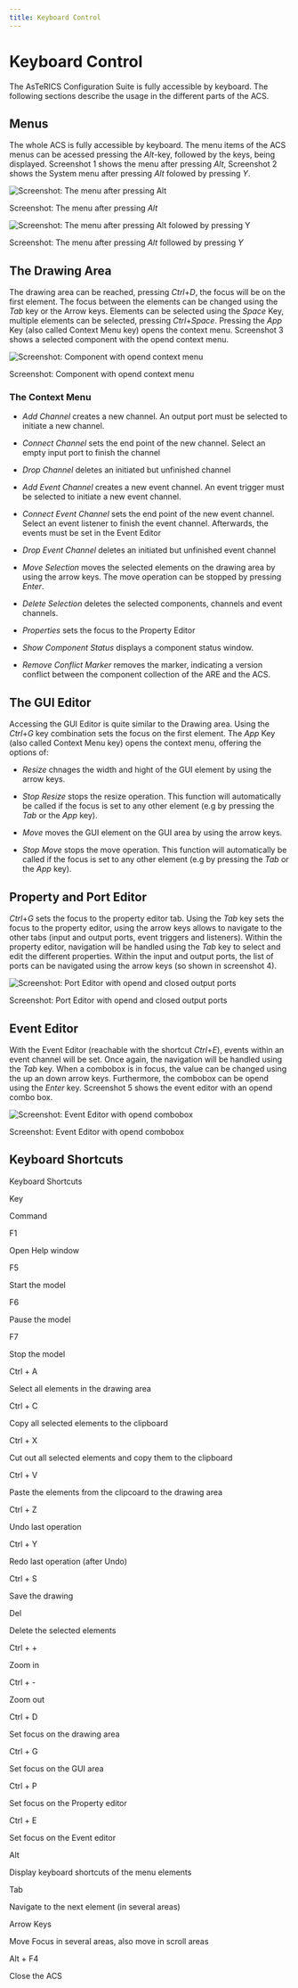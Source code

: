 ```yaml
---
title: Keyboard Control
---
```


# Keyboard Control

The AsTeRICS Configuration Suite is fully accessible by keyboard. The following sections describe the usage in the different parts of the ACS.

## Menus

The whole ACS is fully accessible by keyboard. The menu items of the ACS menus can be acessed pressing the _Alt_\-key, followed by the keys, being displayed. Screenshot 1 shows the menu after pressing _Alt_, Screenshot 2 shows the System menu after pressing _Alt_ folowed by pressing _Y_.

![Screenshot: The menu after pressing Alt](img/keyboard-menu1.png "Screenshot: The menu after pressing Alt")

Screenshot: The menu after pressing _Alt_

![Screenshot: The menu after pressing Alt folowed by pressing Y](img/keyboard-menu2.png "Screenshot: The menu after pressing Alt folowed by pressing Y")

Screenshot: The menu after pressing _Alt_ followed by pressing _Y_

## The Drawing Area

The drawing area can be reached, pressing _Ctrl_+_D_, the focus will be on the first element. The focus between the elements can be changed using the _Tab_ key or the Arrow keys. Elements can be selected using the _Space_ Key, multiple elements can be selected, pressing _Ctrl_+_Space_. Pressing the _App_ Key (also called Context Menu key) opens the context menu. Screenshot 3 shows a selected component with the opend context menu.

![Screenshot: Component with opend context menu](img/keyboard-contextmenu.png "Screenshot: Component with opend context menu")

Screenshot: Component with opend context menu

### The Context Menu

*   _Add Channel_ creates a new channel. An output port must be selected to initiate a new channel.
*   _Connect Channel_ sets the end point of the new channel. Select an empty input port to finish the channel
*   _Drop Channel_ deletes an initiated but unfinished channel

*   _Add Event Channel_ creates a new event channel. An event trigger must be selected to initiate a new event channel.
*   _Connect Event Channel_ sets the end point of the new event channel. Select an event listener to finish the event channel. Afterwards, the events must be set in the Event Editor
*   _Drop Event Channel_ deletes an initiated but unfinished event channel

*   _Move Selection_ moves the selected elements on the drawing area by using the arrow keys. The move operation can be stopped by pressing _Enter_.
*   _Delete Selection_ deletes the selected components, channels and event channels.
*   _Properties_ sets the focus to the Property Editor
*   _Show Component Status_ displays a component status window.
*   _Remove Conflict Marker_ removes the marker, indicating a version conflict between the component collection of the ARE and the ACS.

## The GUI Editor

Accessing the GUI Editor is quite similar to the Drawing area. Using the _Ctrl_+_G_ key combination sets the focus on the first element. The _App_ Key (also called Context Menu key) opens the context menu, offering the options of:

*   _Resize_ chnages the width and hight of the GUI element by using the arrow keys.
*   _Stop Resize_ stops the resize operation. This function will automatically be called if the focus is set to any other element (e.g by pressing the _Tab_ or the _App_ key).

*   _Move_ moves the GUI element on the GUI area by using the arrow keys.
*   _Stop Move_ stops the move operation. This function will automatically be called if the focus is set to any other element (e.g by pressing the _Tab_ or the _App_ key).

## Property and Port Editor

_Ctrl_+_G_ sets the focus to the property editor tab. Using the _Tab_ key sets the focus to the property editor, using the arrow keys allows to navigate to the other tabs (input and output ports, event triggers and listeners). Within the property editor, navigation will be handled using the _Tab_ key to select and edit the different properties. Within the input and output ports, the list of ports can be navigated using the arrow keys (so shown in screenshot 4).

![Screenshot: Port Editor with opend and closed output ports](img/keyboard-output_ports.png "Screenshot: Port Editor with opend and closed output ports")

Screenshot: Port Editor with opend and closed output ports

## Event Editor

With the Event Editor (reachable with the shortcut _Ctrl_+_E_), events within an event channel will be set. Once again, the navigation will be handled using the _Tab_ key. When a combobox is in focus, the value can be changed using the up an down arrow keys. Furthermore, the combobox can be opend using the _Enter_ key. Screenshot 5 shows the event editor with an opend combo box.

![Screenshot: Event Editor with opend combobox](img/keyboard-eventeditor.png "Screenshot: Event Editor with opend combobox")

Screenshot: Event Editor with opend combobox

## Keyboard Shortcuts

Keyboard Shortcuts

Key

Command

F1

Open Help window

F5

Start the model

F6

Pause the model

F7

Stop the model

Ctrl + A

Select all elements in the drawing area

Ctrl + C

Copy all selected elements to the clipboard

Ctrl + X

Cut out all selected elements and copy them to the clipboard

Ctrl + V

Paste the elements from the clipcoard to the drawing area

Ctrl + Z

Undo last operation

Ctrl + Y

Redo last operation (after Undo)

Ctrl + S

Save the drawing

Del

Delete the selected elements

Ctrl + +

Zoom in

Ctrl + -

Zoom out

Ctrl + D

Set focus on the drawing area

Ctrl + G

Set focus on the GUI area

Ctrl + P

Set focus on the Property editor

Ctrl + E

Set focus on the Event editor

Alt

Display keyboard shortcuts of the menu elements

Tab

Navigate to the next element (in several areas)

Arrow Keys

Move Focus in several areas, also move in scroll areas

Alt + F4

Close the ACS
